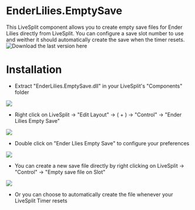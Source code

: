 # EnderLilies.EmptySave
This LiveSplit component allows you to create empty save files for Ender Lilies directly from LiveSplit.
You can configure a save slot number to use and weither it should automatically create the save when the timer resets. 
![Download the last version here](https://github.com/Trexounay/EnderLilies.EmptySave/releases)

# Installation

 * Extract "EnderLilies.EmptySave.dll" in your LiveSplit's "Components" folder
 
![](https://i.imgur.com/0nq9bRL.png)
 
 * Right click on LiveSplit -> "Edit Layout" -> ( + ) -> "Control" -> "Ender Lilies Empty Save"
 
![](https://i.imgur.com/1aJiyTk.png)

 
 * Double click on "Ender Llies Empty Save" to configure your preferences
 
![](https://i.imgur.com/iATXFE9.png)

 * You can create a new save file directly by right clicking on LiveSplit -> "Control" -> "Empty save file on Slot"

![](https://i.imgur.com/s3aMf3s.png)

 * Or you can choose to automatically create the file whenever your LiveSplit Timer resets
